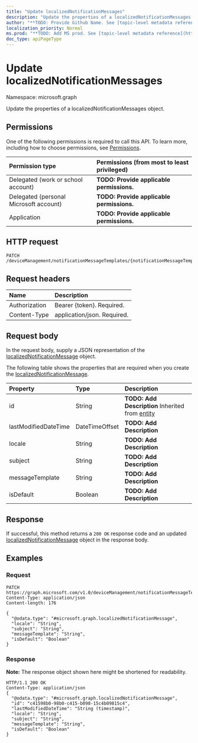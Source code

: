 ```yaml
---
title: "Update localizedNotificationMessages"
description: "Update the properties of a localizedNotificationMessages object."
author: "**TODO: Provide Github Name. See [topic-level metadata reference](https://msgo.azurewebsites.net/add/document/guidelines/metadata.html#topic-level-metadata)**"
localization_priority: Normal
ms.prod: "**TODO: Add MS prod. See [topic-level metadata reference](https://msgo.azurewebsites.net/add/document/guidelines/metadata.html#topic-level-metadata)**"
doc_type: apiPageType
---
```


# Update localizedNotificationMessages

Namespace: microsoft.graph

Update the properties of a localizedNotificationMessages object.

## Permissions
One of the following permissions is required to call this API. To learn more, including how to choose permissions, see [Permissions](/concepts/permissions-reference.md).

|Permission type|Permissions (from most to least privileged)|
|:---|:---|
|Delegated (work or school account)|**TODO: Provide applicable permissions.**|
|Delegated (personal Microsoft account)|**TODO: Provide applicable permissions.**|
|Application|**TODO: Provide applicable permissions.**|

## HTTP request

<!-- {
  "blockType": "ignored"
}
-->
``` http
PATCH /deviceManagement/notificationMessageTemplates/{notificationMessageTemplateId}/localizedNotificationMessages
```

## Request headers
|Name|Description|
|:---|:---|
|Authorization|Bearer {token}. Required.|
|Content-Type|application/json. Required.|

## Request body
In the request body, supply a JSON representation of the [localizedNotificationMessage](../resources/intune-localizednotificationmessage.md) object.

The following table shows the properties that are required when you create the [localizedNotificationMessage](../resources/intune-localizednotificationmessage.md).

|Property|Type|Description|
|:---|:---|:---|
|id|String|**TODO: Add Description** Inherited from [entity](../resources/entity.md)|
|lastModifiedDateTime|DateTimeOffset|**TODO: Add Description**|
|locale|String|**TODO: Add Description**|
|subject|String|**TODO: Add Description**|
|messageTemplate|String|**TODO: Add Description**|
|isDefault|Boolean|**TODO: Add Description**|



## Response

If successful, this method returns a `200 OK` response code and an updated [localizedNotificationMessage](../resources/intune-localizednotificationmessage.md) object in the response body.

## Examples

### Request
<!-- {
  "blockType": "request",
  "name": "update_localizednotificationmessages"
}
-->
``` http
PATCH https://graph.microsoft.com/v1.0/deviceManagement/notificationMessageTemplates/{notificationMessageTemplateId}/localizedNotificationMessages
Content-Type: application/json
Content-length: 176

{
  "@odata.type": "#microsoft.graph.localizedNotificationMessage",
  "locale": "String",
  "subject": "String",
  "messageTemplate": "String",
  "isDefault": "Boolean"
}
```


### Response
**Note:** The response object shown here might be shortened for readability.
<!-- {
  "blockType": "response",
  "truncated": true
}
-->
``` http
HTTP/1.1 200 OK
Content-Type: application/json
{
  "@odata.type": "#microsoft.graph.localizedNotificationMessage",
  "id": "c41598b0-98b0-c415-b098-15c4b09815c4",
  "lastModifiedDateTime": "String (timestamp)",
  "locale": "String",
  "subject": "String",
  "messageTemplate": "String",
  "isDefault": "Boolean"
}
```

